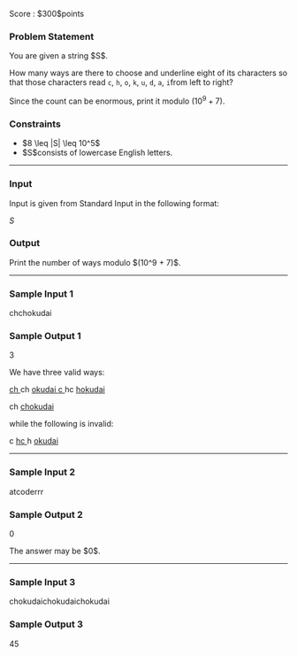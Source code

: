 
<div>

<span>

<span>

<p>
Score : $300$points
</p>

<div>

<section>

### **Problem Statement**

<p>
You are given a string $S$.

How many ways are there to choose and underline eight of its characters so that those characters read `c`, `h`, `o`, `k`, `u`, `d`, `a`, `i`from left to right?

Since the count can be enormous, print it modulo $(10^9 + 7)$.
</p>

</section>

</div>

<div>

<section>

### **Constraints**

<ul>

<li>
$8 \leq |S| \leq 10^5$
</li>

<li>
$S$consists of lowercase English letters.
</li>

</ul>

</section>

</div>

---

<div>

<div>

<section>

### **Input**

<p>
Input is given from Standard Input in the following format:
</p>

<div>

$S$
</div>

</section>

</div>

<div>

<section>

### **Output**

<p>
Print the number of ways modulo $(10^9 + 7)$.
</p>

</section>

</div>

</div>

---

<div>

<section>

### **Sample Input 1**

<div>

chchokudai

</div>

</section>

</div>

<div>

<section>

### **Sample Output 1**

<div>

3

</div>

<p>
We have three valid ways:
</p>

<p>

<u>
ch
</u>
ch
<u>
okudai
</u>



<u>
c
</u>
hc
<u>
hokudai
</u>


ch
<u>
chokudai
</u>

</p>

<p>
while the following is invalid:
</p>

<p>
c
<u>
hc
</u>
h
<u>
okudai
</u>

</p>

</section>

</div>

---

<div>

<section>

### **Sample Input 2**

<div>

atcoderrr

</div>

</section>

</div>

<div>

<section>

### **Sample Output 2**

<div>

0

</div>

<p>
The answer may be $0$.
</p>

</section>

</div>

---

<div>

<section>

### **Sample Input 3**

<div>

chokudaichokudaichokudai

</div>

</section>

</div>

<div>

<section>

### **Sample Output 3**

<div>

45

</div>

</section>

</div>

</span>

</span>

</div>
